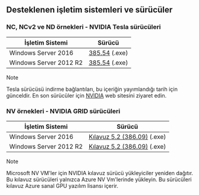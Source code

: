 ## <a name="supported-operating-systems-and-drivers"></a>Desteklenen işletim sistemleri ve sürücüler


### <a name="nc-ncv2-and-nd-instances---nvidia-tesla-drivers"></a>NC, NCv2 ve ND örnekleri - NVIDIA Tesla sürücüleri

| İşletim Sistemi | Sürücü |
| -------- |------------- |
| Windows Server 2016 | [385.54](http://us.download.nvidia.com/Windows/Quadro_Certified/385.54/385.54-tesla-desktop-winserver2016-international.exe) (.exe) |
| Windows Server 2012 R2 | [385.54](http://us.download.nvidia.com/Windows/Quadro_Certified/385.54/385.54-tesla-desktop-winserver2008-2012r2-64bit-international.exe) (.exe) |

> [!NOTE]
> Tesla sürücüsü indirme bağlantıları, bu içeriğin yayımlandığı tarih için günceldir. En son sürücüler için [NVIDIA](http://www.nvidia.com/) web sitesini ziyaret edin.
>

### <a name="nv-instances---nvidia-grid-drivers"></a>NV örnekleri - NVIDIA GRID sürücüleri

| İşletim Sistemi | Sürücü |
| -------- |------------- |
| Windows Server 2016 | [Kılavuz 5.2 (386.09)](https://go.microsoft.com/fwlink/?linkid=836843) (.exe) |
| Windows Server 2012 R2 | [Kılavuz 5.2 (386.09)](https://go.microsoft.com/fwlink/?linkid=836844) (.exe)  |

> [!NOTE]
> Microsoft NV VM'ler için NVIDIA kılavuz sürücü yükleyiciler yeniden dağıtır. Bu kılavuz sürücüleri yalnızca Azure NV Vm'lerinde yükleyin. Bu sürücüleri kılavuz Azure sanal GPU yazılım lisansı içerir.
>
